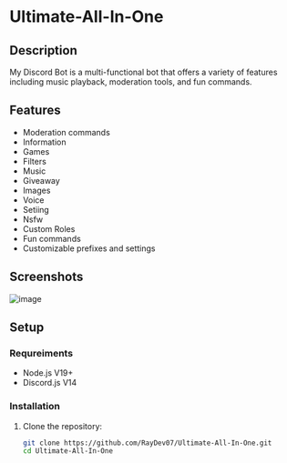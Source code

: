 # Ultimate-All-In-One

## Description
My Discord Bot is a multi-functional bot that offers a variety of features including music playback, moderation tools, and fun commands.

## Features
- Moderation commands
- Information
- Games
- Filters
- Music
- Giveaway
- Images
- Voice
- Setiing
- Nsfw
- Custom Roles
- Fun commands
- Customizable prefixes and settings

## Screenshots
![image](https://github.com/RayDev07/Ultimate-All-In-One/assets/142141276/f7a32ed1-7cc7-4fea-b7e9-c9e93d7e37ce)


## Setup

### Requreiments
- Node.js V19+
- Discord.js V14

### Installation
1. Clone the repository:
   ```sh
   git clone https://github.com/RayDev07/Ultimate-All-In-One.git
   cd Ultimate-All-In-One

